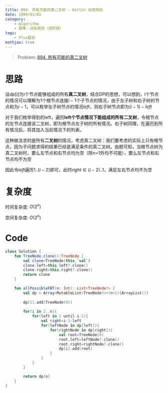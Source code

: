 ```yaml
---
title: 894. 所有可能的真二叉树 - Kotlin 动态规划
date: 1999/01/01
category: 
    - Algorithm
    - 题单：动态规划（进阶版）
tags:
    - Plus题目
mathjax: true
---
```

> Problem: [894. 所有可能的真二叉树](https://leetcode.cn/problems/all-possible-full-binary-trees/description/)

# 思路
设$dp[i]$为i个节点能够组成的所有**真二叉树**，结合DP的思想，可以想到，i个节点的情况可以理解为1个根节点连接$i-1$个子节点的情况，由于左子树和右子树的节点和为$i-1$，可以枚举左子树节点的情况$left$，则右子树节点即为$(i-1)-left$

对于我们枚举得到的left，遍历**left个节点情况下能组成的所有二叉树**，令根节点的左节点连接该二叉树，即为根节点左子树的所有情况。右子树同理，在遍历到所有情况后，将其加入当前情况下的列表。

这种做法求的是所有**二叉树**的情况，考虑真二叉树：我们要考虑的实际上只有根节点，因为子问题求得的结果已经是满足条件的真二叉树。由题可知，当根节点树为真二叉树时，要么左节点和右节点均为空（除n=1外均不可能），要么左节点和右节点均不为空

因此令$left$遍历$1..(i-2)$即可，此时$right\in (i-2)..1$，满足左右节点均不为空

# 复杂度
时间复杂度:  $O(2^n)$

空间复杂度:  $O(2^n)$

# Code
```Kotlin
class Solution {
    fun TreeNode.clone():TreeNode {
        val clone=TreeNode(this.`val`)
        clone.left=this.left?.clone()
        clone.right=this.right?.clone()
        return clone
    }

    fun allPossibleFBT(n: Int): List<TreeNode?> {
        val dp = Array<MutableList<TreeNode?>>(n+1){ArrayList()}
        
        dp[1].add(TreeNode(0))
        
        for(i in 2..n){
            for(left in 1 until i-1){
                val right=i-1-left
                for(leftNode in dp[left]){
                    for(rightNode in dp[right]){
                        val root=TreeNode(0)
                        root.left=leftNode?.clone()
                        root.right=rightNode?.clone()
                        dp[i].add(root)
                    }
                }
            }
        }

        return dp[n]
    }
}
```
